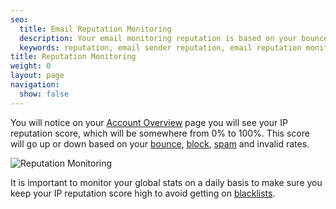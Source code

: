 ```yaml
---
seo:
  title: Email Reputation Monitoring
  description: Your email monitoring reputation is based on your bounces, blocks, spam, invalid email, and successfully delivered emails.
  keywords: reputation, email sender reputation, email reputation monitoring
title: Reputation Monitoring
weight: 0
layout: page
navigation:
  show: false
---
```


You will notice on your [Account Overview](https://app.sendgrid.com) page you will see your IP reputation score, which will be somewhere from 0% to 100%. This score will go up or down based on your [bounce]({{root_url}}/glossary/bounces/), [block]({{root_url}}/glossary/blocks/), [spam]({{root_url}}/glossary/spam-reports/) and invalid rates.

![Reputation Monitoring]({{root_url}}/images/reputation_monitoring_1.png)

It is important to monitor your global stats on a daily basis to make sure you keep your IP reputation score high to avoid getting on [blacklists]({{root_url}}/glossary/blacklists/).
